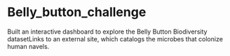 # Belly_button_challenge
Built an interactive dashboard to explore the Belly Button Biodiversity datasetLinks to an external site, which catalogs the microbes that colonize human navels.
